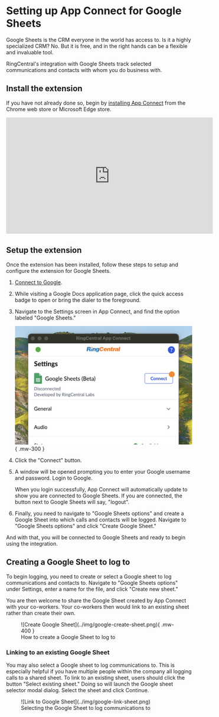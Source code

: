 # Setting up App Connect for Google Sheets

Google Sheets is the CRM everyone in the world has access to. Is it a highly specialized CRM? No. But it is free, and in the right hands can be a flexible and invaluable tool. 

RingCentral's integration with Google Sheets track selected communications and contacts with whom you do business with.

## Install the extension

If you have not already done so, begin by [installing App Connect](../getting-started.md) from the Chrome web store or Microsoft Edge store. 

<iframe width="560" height="315" src="https://www.youtube.com/embed/FvgVObKvoMM?si=VmAjQk2ayzMzr47T" title="App Connect for Google Sheets" frameborder="0" allow="accelerometer; autoplay; clipboard-write; encrypted-media; gyroscope; picture-in-picture; web-share" referrerpolicy="strict-origin-when-cross-origin" allowfullscreen></iframe>

## Setup the extension

Once the extension has been installed, follow these steps to setup and configure the extension for Google Sheets. 

1. [Connect to Google](https://docs.google.com/).

2. While visiting a Google Docs application page, click the quick access badge to open or bring the dialer to the foreground. 

3. Navigate to the Settings screen in App Connect, and find the option labeled "Google Sheets."

    ![Connect to Google Sheets](../img/google-connect.png){ .mw-300 }

4. Click the "Connect" button. 

5. A window will be opened prompting you to enter your Google username and password. Login to Google. 

   When you login successfully, App Connect will automatically update to show you are connected to Google Sheets. If you are connected, the button next to Google Sheets will say, "logout".
   
6. Finally, you need to navigate to "Google Sheets options" and create a Google Sheet into which calls and contacts will be logged. Navigate to "Google Sheets options" and click "Create Google Sheet."

And with that, you will be connected to Google Sheets and ready to begin using the integration. 

## Creating a Google Sheet to log to

To begin logging, you need to create or select a Google sheet to log communications and contacts to. Navigate to "Google Sheets options" under Settings, enter a name for the file, and click "Create new sheet."

You are then welcome to share the Google Sheet created by App Connect with your co-workers. Your co-workers then would link to an existing sheet rather than create their own. 

<figure markdown>
  ![Create Google Sheet](../img/google-create-sheet.png){ .mw-400 }
  <figcaption>How to create a Google Sheet to log to</figcaption>
</figure>

### Linking to an existing Google Sheet

You may also select a Google sheet to log communications to. This is especially helpful if you have multiple people within the company all logging calls to a shared sheet. To link to an existing sheet, users should click the button "Select existing sheet." Doing so will launch the Google sheet selector modal dialog. Select the sheet and click Continue. 

<figure markdown>
  ![Link to Google Sheet](../img/google-link-sheet.png)
  <figcaption>Selecting the Google Sheet to log communications to</figcaption>
</figure>
